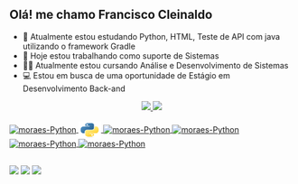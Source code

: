 ## Olá! me chamo Francisco Cleinaldo

- 🌱 Atualmente estou estudando Python, HTML, Teste de API com java utilizando o framework Gradle
- 💼 Hoje estou trabalhando como suporte de Sistemas
- 👨‍🎓 Atualmente estou cursando Análise e Desenvolvimento de Sistemas 
- 💻 Estou em busca de uma oportunidade de Estágio em Desenvolvimento Back-and


<div align="center">
  <a href="https://github.com/moraesclei">
  <img height="180em" src="https://github-readme-stats.vercel.app/api?username=moraesclei&show_icons=true&theme=dark&include_all_commits=true&count_private=true"/>
  <img height="180em" src="https://github-readme-stats.vercel.app/api/top-langs/?username=moraesclei&layout=compact&langs_count=7&theme=dark"/>
</div>

<div style="display: inline_block"><br>
  <img align="center" alt="moraes-Python" height="30" width="40" src="https://cdn.jsdelivr.net/gh/devicons/devicon/icons/pycharm/pycharm-original.svg" />
  <img align="center" alt="moraes-Python" height="30" width="40" src="https://raw.githubusercontent.com/devicons/devicon/master/icons/python/python-original.svg">
  <img align="center" alt="moraes-Python" height="30" width="40" src="https://cdn.jsdelivr.net/gh/devicons/devicon/icons/intellij/intellij-original.svg" />
  <img align="center" alt="moraes-Python" height="30" width="40" src="https://cdn.jsdelivr.net/gh/devicons/devicon/icons/gradle/gradle-plain.svg" />
  <img align="center" alt="moraes-Python" height="30" width="40" src="https://cdn.jsdelivr.net/gh/devicons/devicon/icons/java/java-original.svg" />
  <img align="center" alt="moraes-Python" height="30" width="40" src="https://cdn.jsdelivr.net/gh/devicons/devicon/icons/html5/html5-original.svg" />
  
  </div>
  
  ##
  
  <div>
    <a href="https://instagram.com/cleinaldomoraes" target="_blank"><img src="https://img.shields.io/badge/-Instagram-%23E4405F?style=for-the-badge&logo=instagram&logoColor=white" target="_blank"></a>
    <a href = "mailto:moraesclei@gmail.com"><img src="https://img.shields.io/badge/-Gmail-%23333?style=for-the-badge&logo=gmail&logoColor=white" target="_blank"></a>
    <a href="https://www.linkedin.com/in/cleinaldo-moraes" target="_blank"><img src="https://img.shields.io/badge/-LinkedIn-%230077B5?style=for-the-badge&logo=linkedin&logoColor=white" target="_blank"></a>
  </div>
